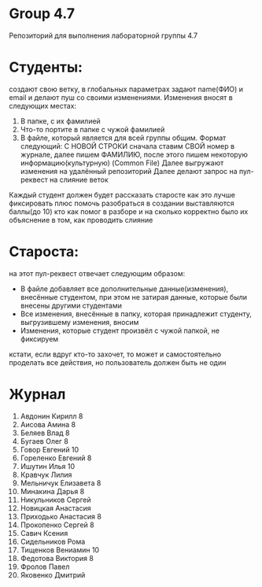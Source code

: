 # Group 4.7
 Репозиторий для выполнения лабораторной группы 4.7

# Студенты:
создают свою ветку, в глобальных параметрах задают name(ФИО) и email и делают пуш со своими изменениями.
Изменения вносят в следующих местах:
1) В папке, с их фамилией
2) Что-то портите в папке с чужой фамилией
3) В файле, который является для всей группы общим. Формат следующий: С НОВОЙ СТРОКИ сначала ставим СВОЙ номер в журнале, далее пишем ФАМИЛИЮ, после этого пишем некоторую информацию(культурную) (Common File)
Далее выгружают изменения на удалённый репозиторий
Далее делают запрос на пул-реквест на слияние веток

Каждый студент должен будет рассказать старосте как это лучше фиксировать плюс помочь разобраться в создании
выставляются баллы(до 10) кто как помог в разборе и на сколько корректно было их объяснение в том, как проводить слияние

#  Староста:
на этот пул-реквест отвечает следующим образом:
- В файле добавляет все дополнительные данные(изменения), внесённые студентом, при этом не затирая данные, которые были внесены другими студентами
- Все изменения, внесённые в папку, которая принадлежит студенту, выгрузившему изменения, вносим
- Изменения, которые студент произвёл с чужой папкой, не фиксируем



кстати, если вдруг кто-то захочет, то может и самостоятельно проделать все действия, но пользователь должен быть не один

# Журнал

1. Авдонин Кирилл 8
2. Аисова Амина 8
3. Беляев Влад 8
4. Бугаев Олег 8
5. Говор Евгений 10
6. Гореленко Евгений 8
7. Ишутин Илья 10
8. Кравчук Лилия
9. Мельничук Елизавета 8
10. Минакина Дарья 8
11. Никульников Сергей
12. Новицкая Анастасия
13. Приходько Анастасия 8
14. Прокопенко Сергей 8
15. Савич Ксения
16. Сидельников Рома 
17. Тищенков Вениамин 10 
18. Федотова Виктория 8
19. Фролов Павел 
20. Яковенко Дмитрий
